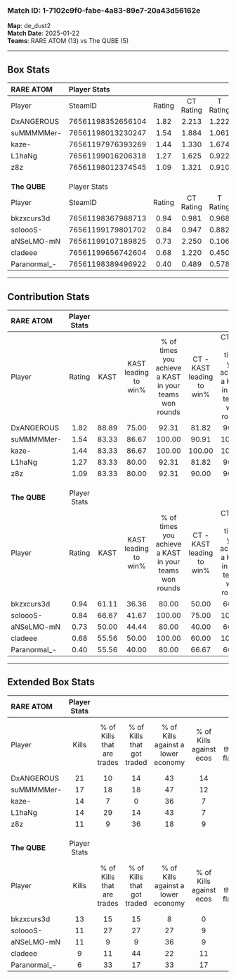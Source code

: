 ### Match ID: 1-7102c9f0-fabe-4a83-89e7-20a43d56162e  
**Map**: de_dust2  
**Match Date**: 2025-01-22  
**Teams**: RARE ATOM (13) vs The QUBE (5)  

---  

## Box Stats  

| **RARE ATOM** | Player Stats      |        |           |          |       |       |       |         |        |      |     |
| :- | :- | :-: | :-: | :-: | :-: | :-: | :-: | :-: | :-: | :-: | :-: |
| Player        | SteamID           | Rating | CT Rating | T Rating | KAST  |  ADR  | Kills | Assists | Deaths | K/D  | HS% |
| DxANGEROUS    | 76561198352656104 |  1.82  |   2.213   |  1.222   | 88.89 | 118.3 |  21   |    4    |   10   | 2.10 | 76  |
| suMMMMMer-    | 76561198013230247 |  1.54  |   1.884   |  1.061   | 83.33 | 111.1 |  17   |    9    |   12   | 1.42 | 64  |
| kaze-         | 76561197976393269 |  1.44  |   1.330   |  1.674   | 83.33 | 67.4  |  14   |    1    |   4    | 3.50 | 42  |
| L1haNg        | 76561199016206318 |  1.27  |   1.625   |  0.922   | 83.33 | 84.6  |  14   |    8    |   13   | 1.08 | 57  |
| z8z           | 76561198012374545 |  1.09  |   1.321   |  0.910   | 83.33 | 64.4  |  11   |    3    |   11   | 1.00 | 72  |
|               |                   |        |           |          |       |       |       |         |        |      |     |
|               |                   |        |           |          |       |       |       |         |        |      |     |
|               |                   |        |           |          |       |       |       |         |        |      |     |
| **The QUBE**  | Player Stats      |        |           |          |       |       |       |         |        |      |     |
| Player        | SteamID           | Rating | CT Rating | T Rating | KAST  |  ADR  | Kills | Assists | Deaths | K/D  | HS% |
| bkzxcurs3d    | 76561198367988713 |  0.94  |   0.981   |  0.968   | 61.11 | 75.6  |  13   |    2    |   15   | 0.87 | 46  |
| soloooS-      | 76561199179801702 |  0.84  |   0.947   |  0.882   | 66.67 | 70.4  |  11   |    3    |   16   | 0.69 | 90  |
| aNSeLMO-mN    | 76561199107189825 |  0.73  |   2.250   |  0.106   | 50.00 | 75.0  |  11   |    2    |   16   | 0.69 | 72  |
| cladeee       | 76561199656742604 |  0.68  |   1.220   |  0.450   | 55.56 | 56.7  |   9   |    2    |   14   | 0.64 | 33  |
| Paranormal_-  | 76561198389496922 |  0.40  |   0.489   |  0.578   | 55.56 | 35.4  |   6   |    1    |   16   | 0.38 | 83  |
---  

## Contribution Stats  

| **RARE ATOM** | Player Stats |       |                      |                                                        |                           |                                                             |                          |                                                            |
| :- | :-: | :-: | :-: | :-: | :-: | :-: | :-: | :-: |
| Player        |    Rating    | KAST  | KAST leading to win% | % of times you achieve a KAST in your teams won rounds | CT - KAST leading to win% | CT - % of times you achieve a KAST in your teams won rounds | T - KAST leading to win% | T - % of times you achieve a KAST in your teams won rounds |
| DxANGEROUS    |     1.82     | 88.89 |        75.00         |                         92.31                          |           81.82           |                            90.00                            |          60.00           |                           100.00                           |
| suMMMMMer-    |     1.54     | 83.33 |        86.67         |                         100.00                         |           90.91           |                           100.00                            |          75.00           |                           100.00                           |
| kaze-         |     1.44     | 83.33 |        86.67         |                         100.00                         |          100.00           |                           100.00                            |          60.00           |                           100.00                           |
| L1haNg        |     1.27     | 83.33 |        80.00         |                         92.31                          |           81.82           |                            90.00                            |          75.00           |                           100.00                           |
| z8z           |     1.09     | 83.33 |        80.00         |                         92.31                          |           90.00           |                            90.00                            |          60.00           |                           100.00                           |
|               |              |       |                      |                                                        |                           |                                                             |                          |                                                            |
|               |              |       |                      |                                                        |                           |                                                             |                          |                                                            |
|               |              |       |                      |                                                        |                           |                                                             |                          |                                                            |
| **The QUBE**  | Player Stats |       |                      |                                                        |                           |                                                             |                          |                                                            |
| Player        |    Rating    | KAST  | KAST leading to win% | % of times you achieve a KAST in your teams won rounds | CT - KAST leading to win% | CT - % of times you achieve a KAST in your teams won rounds | T - KAST leading to win% | T - % of times you achieve a KAST in your teams won rounds |
| bkzxcurs3d    |     0.94     | 61.11 |        36.36         |                         80.00                          |           50.00           |                            66.67                            |          28.57           |                           100.00                           |
| soloooS-      |     0.84     | 66.67 |        41.67         |                         100.00                         |           75.00           |                           100.00                            |          25.00           |                           100.00                           |
| aNSeLMO-mN    |     0.73     | 50.00 |        44.44         |                         80.00                          |           40.00           |                            66.67                            |          50.00           |                           100.00                           |
| cladeee       |     0.68     | 55.56 |        50.00         |                         100.00                         |           60.00           |                           100.00                            |          40.00           |                           100.00                           |
| Paranormal_-  |     0.40     | 55.56 |        40.00         |                         80.00                          |           66.67           |                            66.67                            |          28.57           |                           100.00                           |
---  

## Extended Box Stats  

| **RARE ATOM** | Player Stats |                            |                            |                                    |                         |                              |                                 |        |                             |                                     |                          |                               |                            |
| :- | :-: | :-: | :-: | :-: | :-: | :-: | :-: | :-: | :-: | :-: | :-: | :-: | :-: |
| Player        |    Kills     | % of Kills that are trades | % of Kills that got traded | % of Kills against a lower economy | % of Kills against ecos | % of Kills that are flawless | % of Kills that are close duels | Deaths | % of Deaths that get traded | % of Deaths against a lower economy | % of Deaths against ecos | % of Deaths that are flawless | % of Deaths that are close |
| DxANGEROUS    |      21      |             10             |             14             |                 43                 |           14            |              81              |                0                |   10   |             20              |                 40                  |            20            |              70               |             10             |
| suMMMMMer-    |      17      |             18             |             18             |                 47                 |           12            |              59              |                6                |   12   |             17              |                 42                  |            8             |              50               |             0              |
| kaze-         |      14      |             7              |             0              |                 36                 |            7            |              71              |                0                |   4    |              0              |                 25                  |            25            |              75               |             0              |
| L1haNg        |      14      |             29             |             14             |                 43                 |            7            |              79              |                7                |   13   |             31              |                 31                  |            15            |              38               |             0              |
| z8z           |      11      |             9              |             36             |                 18                 |            9            |              64              |                0                |   11   |             27              |                 27                  |            9             |              55               |             0              |
|               |              |                            |                            |                                    |                         |                              |                                 |        |                             |                                     |                          |                               |                            |
|               |              |                            |                            |                                    |                         |                              |                                 |        |                             |                                     |                          |                               |                            |
|               |              |                            |                            |                                    |                         |                              |                                 |        |                             |                                     |                          |                               |                            |
| **The QUBE**  | Player Stats |                            |                            |                                    |                         |                              |                                 |        |                             |                                     |                          |                               |                            |
| Player        |    Kills     | % of Kills that are trades | % of Kills that got traded | % of Kills against a lower economy | % of Kills against ecos | % of Kills that are flawless | % of Kills that are close duels | Deaths | % of Deaths that get traded | % of Deaths against a lower economy | % of Deaths against ecos | % of Deaths that are flawless | % of Deaths that are close |
| bkzxcurs3d    |      13      |             15             |             15             |                 8                  |            0            |              77              |                0                |   15   |              7              |                 27                  |            7             |              60               |             7              |
| soloooS-      |      11      |             27             |             27             |                 27                 |            9            |              36              |                0                |   16   |             13              |                 25                  |            6             |              75               |             6              |
| aNSeLMO-mN    |      11      |             9              |             9              |                 36                 |            9            |              55              |                9                |   16   |             19              |                 19                  |            6             |              63               |             0              |
| cladeee       |      9       |             11             |             44             |                 22                 |           11            |              44              |                0                |   14   |              7              |                 21                  |            7             |              71               |             0              |
| Paranormal_-  |      6       |             33             |             17             |                 33                 |           17            |              50              |                0                |   16   |             31              |                 19                  |            6             |              88               |             0              |

